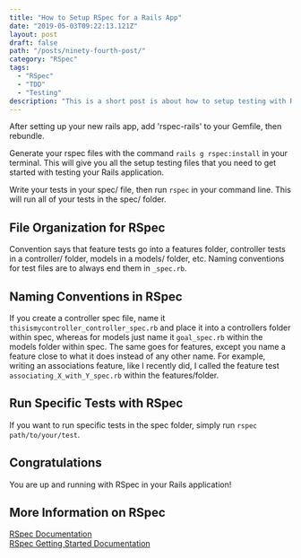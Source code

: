 ```yaml
---
title: "How to Setup RSpec for a Rails App"
date: "2019-05-03T09:22:13.121Z"
layout: post
draft: false
path: "/posts/ninety-fourth-post/"
category: "RSpec"
tags:
  - "RSpec"
  - "TDD"
  - "Testing"
description: "This is a short post is about how to setup testing with RSpec and basic RSpec commands for a Rails application."
---
```


After setting up your new rails app, add 'rspec-rails' to your Gemfile, then rebundle. 

Generate your rspec files with the command `rails g rspec:install` in your terminal. This will give you all the setup testing files that you need to get started with testing your Rails application. 

Write your tests in your spec/ file, then run `rspec` in your command line. This will run all of your tests in the spec/ folder. 

## File Organization for RSpec

Convention says that feature tests go into a features folder, controller tests in a controller/ folder, models in a models/ folder, etc. Naming conventions for test files are to always end them in `_spec.rb`. 

## Naming Conventions in RSpec

If you create a controller spec file, name it `thisismycontroller_controller_spec.rb` and place it into a controllers folder within spec, whereas for models just name it `goal_spec.rb` within the models folder within spec. The same goes for features, except you name a feature close to what it does instead of any other name. For example, writing an associations feature, like I recently did, I called the feature test `associating_X_with_Y_spec.rb` within the features/folder. 

## Run Specific Tests with RSpec

If you want to run specific tests in the spec folder, simply run `rspec path/to/your/test`. 

## Congratulations

You are up and running with RSpec in your Rails application!

## More Information on RSpec

[RSpec Documentation](http://rspec.info/documentation/) <br/>
[RSpec Getting Started Documentation](https://relishapp.com/rspec/rspec-rails/docs/gettingstarted)

